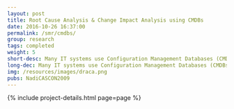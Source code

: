 ```yaml
---
layout: post
title: Root Cause Analysis & Change Impact Analysis using CMDBs
date: 2016-10-26 16:37:00
permalink: /smr/cmdbs/
group: research
tags: completed
weight: 5
short-desc: Many IT systems use Configuration Management Databases (CMDBs) to keep track of which hardware and software is installed as well as any problems that occur over time. Thus, over time, CMDBs collect large amounts of valuable data that can be used for decision support. This project proposes mining historic data from a CMDB to detect common co-changes that can be used to support change impact analysis.
long-dec: Many IT systems use Configuration Management Databases (CMDBs) to keep track of which hardware and software is installed as well as any problems that occur over time. Thus, over time, CMDBs collect large amounts of valuable data that can be used for decision support. This project proposes mining historic data from a CMDB to detect common co-changes that can be used to support change impact analysis.We show that using co-changes helps predict change sets with rates as high as 70% recall and 89% precision. Additionally, we propose using data from other repositories such as scheduling information (e.g., backup processes, build processes, etc.) in conjunction with the data in the CMDB to provide support for root cause analysis. Our work on identifying which data from the different repositories can contribute to a better change impact analysis and root cause analysis framework won the best paper award at the 19th Centre of Advanced Studies Conference (CASCON). 
img: /resources/images/draca.png
pubs: NadiCASCON2009
---
```


{% include project-details.html page=page %}